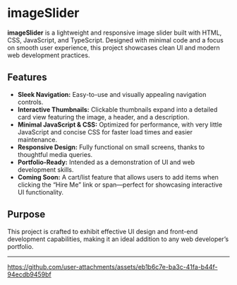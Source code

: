 # imageSlider

**imageSlider** is a lightweight and responsive image slider built with HTML, CSS, JavaScript, and TypeScript. Designed with minimal code and a focus on smooth user experience, this project showcases clean UI and modern web development practices.

## Features

- **Sleek Navigation:** Easy-to-use and visually appealing navigation controls.
- **Interactive Thumbnails:** Clickable thumbnails expand into a detailed card view featuring the image, a header, and a description.
- **Minimal JavaScript & CSS:** Optimized for performance, with very little JavaScript and concise CSS for faster load times and easier maintenance.
- **Responsive Design:** Fully functional on small screens, thanks to thoughtful media queries.
- **Portfolio-Ready:** Intended as a demonstration of UI and web development skills.
- **Coming Soon:** A cart/list feature that allows users to add items when clicking the “Hire Me” link or span—perfect for showcasing interactive UI functionality.

## Purpose

This project is crafted to exhibit effective UI design and front-end development capabilities, making it an ideal addition to any web developer’s portfolio.

---






https://github.com/user-attachments/assets/eb1b6c7e-ba3c-41fa-b44f-94ecdb9459bf



